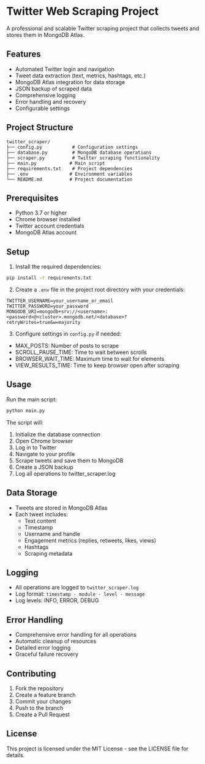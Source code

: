 # Twitter Web Scraping Project

A professional and scalable Twitter scraping project that collects tweets and stores them in MongoDB Atlas.

## Features

- Automated Twitter login and navigation
- Tweet data extraction (text, metrics, hashtags, etc.)
- MongoDB Atlas integration for data storage
- JSON backup of scraped data
- Comprehensive logging
- Error handling and recovery
- Configurable settings

## Project Structure

```
twitter_scraper/
├── config.py           # Configuration settings
├── database.py         # MongoDB database operations
├── scraper.py          # Twitter scraping functionality
├── main.py            # Main script
├── requirements.txt    # Project dependencies
├── .env               # Environment variables
└── README.md          # Project documentation
```

## Prerequisites

- Python 3.7 or higher
- Chrome browser installed
- Twitter account credentials
- MongoDB Atlas account

## Setup

1. Install the required dependencies:
```bash
pip install -r requirements.txt
```

2. Create a `.env` file in the project root directory with your credentials:
```
TWITTER_USERNAME=your_username_or_email
TWITTER_PASSWORD=your_password
MONGODB_URI=mongodb+srv://<username>:<password>@<cluster>.mongodb.net/<database>?retryWrites=true&w=majority
```

3. Configure settings in `config.py` if needed:
- MAX_POSTS: Number of posts to scrape
- SCROLL_PAUSE_TIME: Time to wait between scrolls
- BROWSER_WAIT_TIME: Maximum time to wait for elements
- VIEW_RESULTS_TIME: Time to keep browser open after scraping

## Usage

Run the main script:
```bash
python main.py
```

The script will:
1. Initialize the database connection
2. Open Chrome browser
3. Log in to Twitter
4. Navigate to your profile
5. Scrape tweets and save them to MongoDB
6. Create a JSON backup
7. Log all operations to twitter_scraper.log

## Data Storage

- Tweets are stored in MongoDB Atlas
- Each tweet includes:
  - Text content
  - Timestamp
  - Username and handle
  - Engagement metrics (replies, retweets, likes, views)
  - Hashtags
  - Scraping metadata

## Logging

- All operations are logged to `twitter_scraper.log`
- Log format: `timestamp - module - level - message`
- Log levels: INFO, ERROR, DEBUG

## Error Handling

- Comprehensive error handling for all operations
- Automatic cleanup of resources
- Detailed error logging
- Graceful failure recovery

## Contributing

1. Fork the repository
2. Create a feature branch
3. Commit your changes
4. Push to the branch
5. Create a Pull Request

## License

This project is licensed under the MIT License - see the LICENSE file for details. 